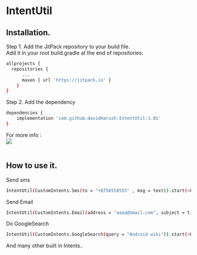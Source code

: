 # IntentUtil

## Installation.
Step 1. Add the JitPack repository to your build file. <br>
Add it in your root build.gradle at the end of repositories:
```sh
allprojects {
  repositories {
	  ...
	  maven { url 'https://jitpack.io' }
	}
}
```
Step 2. Add the dependency<br>
```sh
dependencies {
    implementation 'com.github.davidHarush:IntentUtil:1.01'
}

```
For more info :<br>
[![](https://jitpack.io/v/davidHarush/IntentUtil.svg)](https://jitpack.io/#davidHarush/IntentUtil)
<br>
<br>


## How to use it.

Send sms
```sh
IntentUtil(CustomIntents.Sms(to = "+8758558555" , msg = text)).start(<Fragment|Activity>)

```

Send Email
```sh
IntentUtil(CustomIntents.Email(address = "aaaa@Gmail.com", subject = title)).start(<Fragment|Activity>)
```

Do GoogleSearch 
```sh
IntentUtil(CustomIntents.GoogleSearch(query = "Android wiki")).start(<Fragment|Activity>)
```

And many other built in Intents..




